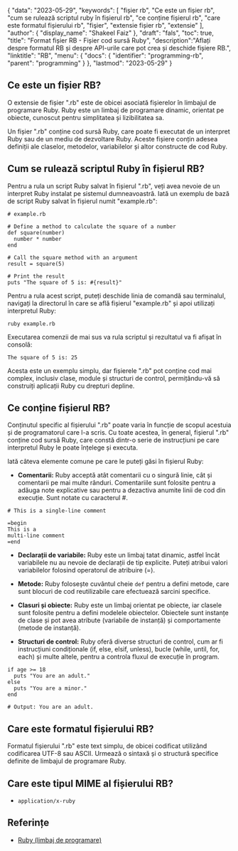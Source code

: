 {
"data": "2023-05-29",
  "keywords": [
"fișier rb",
"Ce este un fișier rb",
"cum se rulează scriptul ruby în fișierul rb",
"ce conține fișierul rb",
"care este formatul fișierului rb",
"fişier",
"extensie fișier rb",
"extensie"
],
  "author": {
"display_name": "Shakeel Faiz"
},
"draft": "fals",
"toc": true,
"title": "Format fișier RB - Fișier cod sursă Ruby",
  "description":"Aflați despre formatul RB și despre API-urile care pot crea și deschide fișiere RB.",
  "linktitle": "RB",
  "menu": {
    "docs": {
      "identifier": "programming-rb",
      "parent": "programming"
}
},
"lastmod": "2023-05-29"
}

## Ce este un fișier RB?

O extensie de fișier ".rb" este de obicei asociată fișierelor în limbajul de programare Ruby. Ruby este un limbaj de programare dinamic, orientat pe obiecte, cunoscut pentru simplitatea și lizibilitatea sa.

Un fișier ".rb" conține cod sursă Ruby, care poate fi executat de un interpret Ruby sau de un mediu de dezvoltare Ruby. Aceste fișiere conțin adesea definiții ale claselor, metodelor, variabilelor și altor constructe de cod Ruby.

## Cum se rulează scriptul Ruby în fișierul RB?

Pentru a rula un script Ruby salvat în fișierul ".rb", veți avea nevoie de un interpret Ruby instalat pe sistemul dumneavoastră. Iată un exemplu de bază de script Ruby salvat în fișierul numit "example.rb":

```
# example.rb

# Define a method to calculate the square of a number
def square(number)
  number * number
end

# Call the square method with an argument
result = square(5)

# Print the result
puts "The square of 5 is: #{result}"
```

Pentru a rula acest script, puteți deschide linia de comandă sau terminalul, navigați la directorul în care se află fișierul "example.rb" și apoi utilizați interpretul Ruby:

```
ruby example.rb
```

Executarea comenzii de mai sus va rula scriptul și rezultatul va fi afișat în consolă:

```
The square of 5 is: 25
```

Acesta este un exemplu simplu, dar fișierele ".rb" pot conține cod mai complex, inclusiv clase, module și structuri de control, permițându-vă să construiți aplicații Ruby cu drepturi depline.

## Ce conține fișierul RB?

Conținutul specific al fișierului ".rb" poate varia în funcție de scopul acestuia și de programatorul care l-a scris. Cu toate acestea, în general, fișierul ".rb" conține cod sursă Ruby, care constă dintr-o serie de instrucțiuni pe care interpretul Ruby le poate înțelege și executa.

Iată câteva elemente comune pe care le puteți găsi în fișierul Ruby:

- **Comentarii:** Ruby acceptă atât comentarii cu o singură linie, cât și comentarii pe mai multe rânduri. Comentariile sunt folosite pentru a adăuga note explicative sau pentru a dezactiva anumite linii de cod din execuție. Sunt notate cu caracterul #.

```
# This is a single-line comment

=begin
This is a
multi-line comment
=end
```

- **Declarații de variabile:** Ruby este un limbaj tatat dinamic, astfel încât variabilele nu au nevoie de declarații de tip explicite. Puteți atribui valori variabilelor folosind operatorul de atribuire (=).

- **Metode:** Ruby folosește cuvântul cheie `def` pentru a defini metode, care sunt blocuri de cod reutilizabile care efectuează sarcini specifice.

- **Clasuri și obiecte:** Ruby este un limbaj orientat pe obiecte, iar clasele sunt folosite pentru a defini modelele obiectelor. Obiectele sunt instanțe de clase și pot avea atribute (variabile de instanță) și comportamente (metode de instanță).

- **Structuri de control:** Ruby oferă diverse structuri de control, cum ar fi instrucțiuni condiționale (if, else, elsif, unless), bucle (while, until, for, each) și multe altele, pentru a controla fluxul de execuție în program.

```
if age >= 18
  puts "You are an adult."
else
  puts "You are a minor."
end

# Output: You are an adult.
```

## Care este formatul fișierului RB?

Formatul fișierului ".rb" este text simplu, de obicei codificat utilizând codificarea UTF-8 sau ASCII. Urmează o sintaxă și o structură specifice definite de limbajul de programare Ruby.

## Care este tipul MIME al fișierului RB?

- `application/x-ruby`

## Referințe
* [Ruby (limbaj de programare)](https://en.wikipedia.org/wiki/Ruby_(programming_language))

